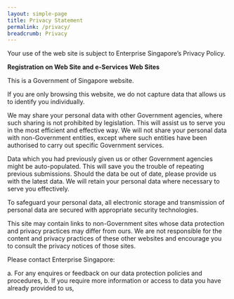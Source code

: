 ```yaml
---
layout: simple-page
title: Privacy Statement
permalink: /privacy/
breadcrumb: Privacy
---
```




Your use of the web site is subject to Enterprise Singapore’s Privacy Policy. 

**Registration on Web Site and e-Services Web Sites**

This is a Government of Singapore website.

If you are only browsing this website, we do not capture data that allows us to identify you individually.

We may share your personal data with other Government agencies, where such sharing is not prohibited by legislation. This will assist us to serve you in the most efficient and effective way. We will not share your personal data with non-Government entities, except where such entities have been authorised to carry out specific Government services.

Data which you had previously given us or other Government agencies might be auto-populated. This will save you the trouble of repeating previous submissions. Should the data be out of date, please provide us with the latest data. We will retain your personal data where necessary to serve you effectively.

To safeguard your personal data, all electronic storage and transmission of personal data are secured with appropriate security technologies.

This site may contain links to non-Government sites whose data protection and privacy practices may differ from ours. We are not responsible for the content and privacy practices of these other websites and encourage you to consult the privacy notices of those sites.

Please contact Enterprise Singapore:

a.	For any enquires or feedback on our data protection policies and procedures,
b.	If you require more information or access to data you have already provided to us,


